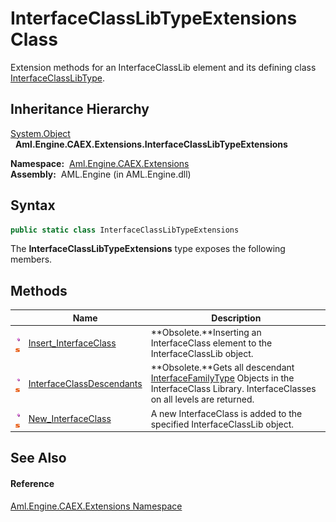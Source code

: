 InterfaceClassLibTypeExtensions Class
=====================================
Extension methods for an InterfaceClassLib element and its defining class [InterfaceClassLibType][1].


Inheritance Hierarchy
---------------------
[System.Object][2]  
  **Aml.Engine.CAEX.Extensions.InterfaceClassLibTypeExtensions**  

  **Namespace:**  [Aml.Engine.CAEX.Extensions][3]  
  **Assembly:**  AML.Engine (in AML.Engine.dll)

Syntax
------

```csharp
public static class InterfaceClassLibTypeExtensions
```

The **InterfaceClassLibTypeExtensions** type exposes the following members.


Methods
-------

                                 | Name                           | Description                                                                                                                                   
-------------------------------- | ------------------------------ | --------------------------------------------------------------------------------------------------------------------------------------------- 
![Public method]![Static member] | [Insert_InterfaceClass][4]     | **Obsolete.**Inserting an InterfaceClass element to the InterfaceClassLib object.                                                             
![Public method]![Static member] | [InterfaceClassDescendants][5] | **Obsolete.**Gets all descendant [InterfaceFamilyType][6] Objects in the InterfaceClass Library. InterfaceClasses on all levels are returned. 
![Public method]![Static member] | [New_InterfaceClass][7]        | A new InterfaceClass is added to the specified InterfaceClassLib object.                                                                      


See Also
--------

#### Reference
[Aml.Engine.CAEX.Extensions Namespace][3]  

[1]: ../../Aml.Engine.CAEX/InterfaceClassLibType/README.md
[2]: https://docs.microsoft.com/dotnet/api/system.object
[3]: ../README.md
[4]: Insert_InterfaceClass.md
[5]: InterfaceClassDescendants.md
[6]: ../../Aml.Engine.CAEX/InterfaceFamilyType/README.md
[7]: New_InterfaceClass.md
[8]: https://www.automationml.org
[9]: ../../icons/logoShade.png
[Public method]: ../../icons/pubmethod.gif "Public method"
[Static member]: ../../icons/static.gif "Static member"
